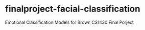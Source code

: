 # finalproject-facial-classification
Emotional Classification Models for Brown CS1430 Final Porject
